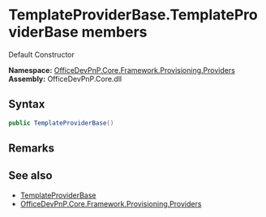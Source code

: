 # TemplateProviderBase.TemplateProviderBase members 
 Default Constructor   

**Namespace:** [OfficeDevPnP.Core.Framework.Provisioning.Providers](OfficeDevPnP.Core.Framework.Provisioning.Providers.md)  
**Assembly:** OfficeDevPnP.Core.dll  
## Syntax
```C#
public TemplateProviderBase()
```
## Remarks
  
## See also
- [TemplateProviderBase](OfficeDevPnP.Core.Framework.Provisioning.Providers.TemplateProviderBase.md)
- [OfficeDevPnP.Core.Framework.Provisioning.Providers](OfficeDevPnP.Core.Framework.Provisioning.Providers.md)
